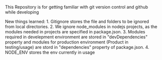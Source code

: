 This Repository is for getting familiar with git version control and github while developing

New things learned:
    1. Gitignore stores the file and folders to be ignored from local directories.
    2. We ignore node_modules in nodejs projects, as the modules needed in projects are specified in package.json.
    3. Modules required in develepment environment are stored in "devDependencies" property and modules for production environment
       (Product in testing/usage) are stord in "dependencies" property of package.json.
    4. NODE_ENV stores the env currently in usage 
